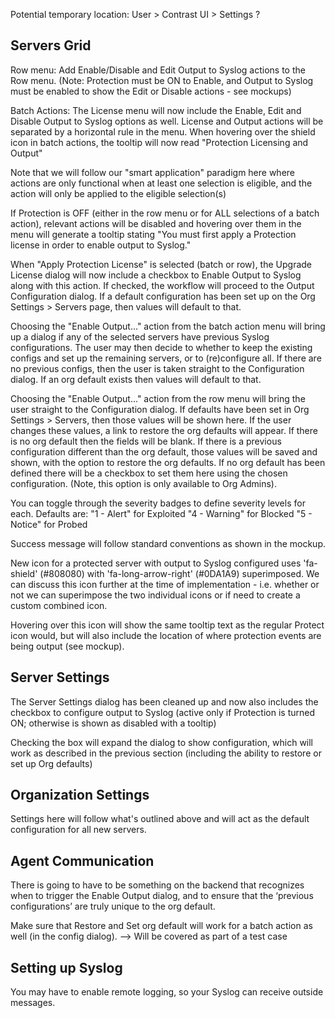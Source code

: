 <!--
title: "RASP Output to Syslog"
description: "Overview of how to send protection events to Syslog"
tags: "Protection Syslog Output"
-->

Potential temporary location: User > Contrast UI > Settings ?


## Servers Grid

Row menu: Add Enable/Disable and Edit Output to Syslog actions to the Row menu. (Note: Protection must be ON to Enable, and Output to Syslog must be enabled to show the Edit or Disable actions - see mockups)

Batch Actions: The License menu will now include the Enable, Edit and Disable Output to Syslog options as well. License and Output actions will be separated by a horizontal rule in the menu.
When hovering over the shield icon in batch actions, the tooltip will now read "Protection Licensing and Output"

Note that we will follow our "smart application" paradigm here where actions are only functional when at least one selection is eligible, and the action will only be applied to the eligible selection(s)

If Protection is OFF (either in the row menu or for ALL selections of a batch action), relevant actions will be disabled and hovering over them in the menu will generate a tooltip stating "You must first apply a Protection license in order to enable output to Syslog."

When "Apply Protection License" is selected (batch or row), the Upgrade License dialog will now include a checkbox to Enable Output to Syslog along with this action. If checked, the workflow will proceed to the Output Configuration dialog. If a default configuration has been set up on the Org Settings > Servers page, then values will default to that.

Choosing the "Enable Output..." action from the batch action menu will bring up a dialog if any of the selected servers have previous Syslog configurations. The user may then decide to whether to keep the existing configs and set up the remaining servers, or to (re)configure all. If there are no previous configs, then the user is taken straight to the Configuration dialog. If an org default exists then values will default to that.

Choosing the "Enable Output..." action from the row menu will bring the user straight to the Configuration dialog. If defaults have been set in Org Settings > Servers, then those values will be shown here. If the user changes these values, a link to restore the org defaults will appear. If there is no org default then the fields will be blank. If there is a previous configuration different than the org default, those values will be saved and shown, with the option to restore the org defaults. If no org default has been defined there will be a checkbox to set them here using the chosen configuration. (Note, this option is only available to Org Admins).

You can toggle through the severity badges to define severity levels for each. Defaults are:
    "1 - Alert" for Exploited
    "4 - Warning" for Blocked
    "5 - Notice" for Probed

Success message will follow standard conventions as shown in the mockup.

New icon for a protected server with output to Syslog configured uses 'fa-shield' (#808080) with 'fa-long-arrow-right' (#0DA1A9) superimposed. We can discuss this icon further at the time of implementation - i.e. whether or not we can superimpose the two individual icons or if need to create a custom combined icon.

Hovering over this icon will show the same tooltip text as the regular Protect icon would, but will also include the location of where protection events are being output (see mockup).

## Server Settings

The Server Settings dialog has been cleaned up and now also includes the checkbox to configure output to Syslog (active only if Protection is turned ON; otherwise is shown as disabled with a tooltip)

Checking the box will expand the dialog to show configuration, which will work as described in the previous section (including the ability to restore or set up Org defaults)

## Organization Settings

Settings here will follow what's outlined above and will act as the default configuration for all new servers.

## Agent Communication

There is going to have to be something on the backend that recognizes when to trigger the Enable Output dialog, and to ensure that the ‘previous configurations’ are truly unique to the org default.

Make sure that Restore and Set org default will work for a batch action as well (in the config dialog). --> Will be covered as part of a test case

## Setting up Syslog

You may have to enable remote logging, so your Syslog can receive outside messages.
